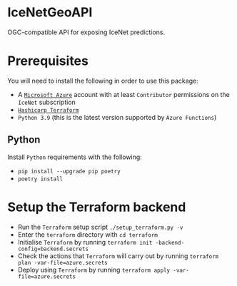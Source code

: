 # IceNetGeoAPI
OGC-compatible API for exposing IceNet predictions.

# Prerequisites

You will need to install the following in order to use this package:

- A [`Microsoft Azure`](https://portal.azure.com) account with at least `Contributor` permissions on the `IceNet` subscription
- [`Hashicorp Terraform`](https://www.terraform.io/)
- `Python 3.9` (this is the latest version supported by `Azure Functions`)

## Python

Install `Python` requirements with the following:

- `pip install --upgrade pip poetry`
- `poetry install`

# Setup the Terraform backend

- Run the `Terraform` setup script `./setup_terraform.py -v`
- Enter the `terraform` directory with `cd terraform`
- Initialise `Terraform` by running `terraform init -backend-config=backend.secrets`
- Check the actions that `Terraform` will carry out by running `terraform plan -var-file=azure.secrets`
- Deploy using `Terraform` by running `terraform apply -var-file=azure.secrets`
